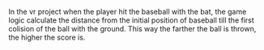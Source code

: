 In the vr project when the player hit the baseball with the bat, the game logic calculate the distance from the initial position of baseball till the first colision of the ball with the ground. This way the farther the ball is thrown, the higher the score is. 
